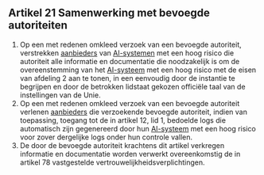 ## Artikel 21 Samenwerking met bevoegde autoriteiten

1. Op een met redenen omkleed verzoek van een bevoegde autoriteit, verstrekken [aanbieders](a3.md#^aanbieder) van [AI-systemen](a3.md#^ai-systeem) met een hoog risico die autoriteit alle informatie en documentatie die noodzakelijk is om de overeenstemming van het [AI-systeem](a3.md#^ai-systeem) met een hoog risico met de eisen van afdeling 2 aan te tonen, in een eenvoudig door de instantie te begrijpen en door de betrokken lidstaat gekozen officiële taal van de instellingen van de Unie.
2. Op een met redenen omkleed verzoek van een bevoegde autoriteit verlenen [aanbieders](a3.md#^aanbieder) die verzoekende bevoegde autoriteit, indien van toepassing, toegang tot de in artikel 12, lid 1, bedoelde logs die automatisch zijn gegenereerd door hun [AI-systeem](a3.md#^ai-systeem) met een hoog risico voor zover dergelijke logs onder hun controle vallen.
3. De door de bevoegde autoriteit krachtens dit artikel verkregen informatie en documentatie worden verwerkt overeenkomstig de in artikel 78 vastgestelde vertrouwelijkheidsverplichtingen.

